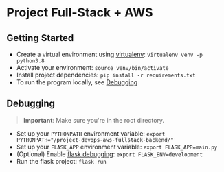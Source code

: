 # Project Full-Stack + AWS

## Getting Started

- Create a virtual environment using [virtualenv](https://pypi.org/project/virtualenv/): `virtualenv venv -p python3.8`
- Activate your environment: `source venv/bin/activate`
- Install project dependencies: `pip install -r requirements.txt`
- To run the program locally, see [Debugging](#debugging)

## Debugging

> **Important**: Make sure you're in the root directory.

- Set up your `PYTHONPATH` environment variable: `export PYTHONPATH="/project-devops-aws-fullstack-backend/"`
- Set up your `FLASK_APP` environment variable: `export FLASK_APP=main.py`
- (Optional) Enable [flask debugging](https://flask.palletsprojects.com/en/1.1.x/quickstart/#debug-mode): `export FLASK_ENV=development`
- Run the flask project: `flask run`
